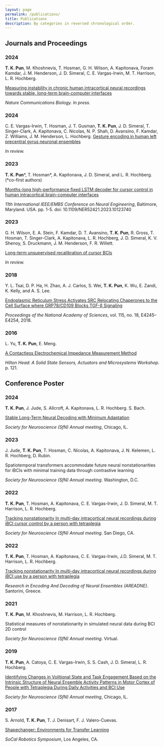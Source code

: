 ```yaml
---
layout: page
permalink: /publications/
title: Publications
description: By categories in reversed chronological order.
---
```


<h2>Journals and Proceedings</h2>

<h3 class="year">2024</h3>

 **T. K. Pun**, M. Khoshnevis, T. Hosman, G. H. Wilson, A. Kapitonava, Foram Kamdar,  J. M. Henderson, J. D. Simeral, C. E. Vargas-Irwin, M. T. Harrison, L. R. Hochberg.

<a href='https://www.biorxiv.org/content/10.1101/2024.02.29.582733v1'>Measuring instability in chronic human intracortical neural recordings towards stable, long-term brain-computer interfaces</a>

*Nature Communications Biology. In press.*

<h3 class="year">2024</h3>

C. E. Vargas-Irwin, T. Hosman, J. T. Gusman, **T. K. Pun**, J. D. Simeral, T. Singer-Clark, A. Kapitonava, C. Nicolas, N. P. Shah, D. Avansino, F. Kamdar, Z. Williams, J. M. Henderson, L. Hochberg.
<a href='https://www.biorxiv.org/content/10.1101/2024.08.23.608325v1'>Gesture encoding in human left precentral gyrus neuronal ensembles</a>

*In review.*

<h3 class="year">2023</h3>

**T. K. Pun**\*, T. Hosman\*, A. Kapitonava, J. D. Simeral, and L. R. Hochberg. (\*co-first authors)

<a href='/assets/pdf/NER2023.pdf'>Months-long high-performance fixed LSTM decoder for cursor control in human intracortical brain-computer interfaces</a>

*11th International IEEE/EMBS Conference on Neural Engineering*, Baltimore, Maryland. USA. pp. 1-5. doi: 10.1109/NER52421.2023.10123740

<h3 class="year">2023</h3>

G. H. Wilson, E. A. Stein, F. Kamdar, D. T. Avansino, **T. K. Pun**, R. Gross, T. Hosman, T. Singer-Clark, A. Kapitonava, L. R. Hochberg, J. D. Simeral, K. V. Shenoy, S. Druckmann, J. M. Henderson, F. R. Willett. 

<a href='https://www.biorxiv.org/content/10.1101/2023.02.03.527022v1'>Long-term unsupervised recalibration of cursor BCIs</a>

*In review.*

<h3 class="year">2018</h3>

Y. L. Tsai, D. P. Ha, H. Zhao, A. J. Carlos, S. Wei, **T. K. Pun**, K. Wu, E. Zandi, K. Kelly, and A. S. Lee.

<a href='https://doi.org/10.1073/pnas.1714866115'>Endoplasmic Reticulum Stress Activates SRC Relocating Chaperones to the Cell Surface where GRP78/CD109 Blocks TGF-β Signaling</a>

*Proceedings of the National Academy of Sciences*, vol. 115, no. 18, E4245–E4254, 2018.

<h3 class="year">2016</h3>

L. Yu, **T. K. Pun**, E. Meng.

<a href='https://pdfs.semanticscholar.org/40c2/6b44b5037d6e75982d4a65442ff4fc50344d.pdf'>A Contactless Electrochemical Impedance Measurement Method</a>

*Hilton Head: A Solid State Sensors, Actuators and Microsystems Workshop*. p. 121.

<h2>Conference Poster</h2>

<h3 class="year">2024</h3>

**T. K. Pun**, J. Jude, S. Allcroft, A. Kapitonava, L. R. Hochberg. S. Bach.

<a href='/assets/pdf/SfN2024.pdf'>Stable Long-Term Neural Decoding with Minimum Adaptation</a>

*Society for Neuroscience (SfN) Annual meeting*, Chicago, IL.

<h3 class="year">2023</h3>

J. Jude, **T. K. Pun**, T. Hosman, C. Nicolas, A. Kapitonava, J. N. Kelemen, L. R. Hochberg, D. Rubin.

Spatiotemporal transformers accommodate future neural nonstationarities for iBCIs with minimal training data through contrastive learning

*Society for Neuroscience (SfN) Annual meeting*. Washington, D.C.

<h3 class="year">2022</h3>

**T. K. Pun**, T. Hosman, A. Kapitonava, C. E. Vargas-Irwin, J. D. Simeral, M. T. Harrison, L. R. Hochberg. 

<a href='/assets/pdf/SfN2022.pdf'>Tracking nonstationarity In multi-day intracortical neural recordings during iBCI cursor control by a person with tetraplegia</a>

*Society for Neuroscience (SfN) Annual meeting*. San Diego, CA.

<h3 class="year">2022</h3>

**T. K. Pun**, T. Hosman, A. Kapitonava, C. E. Vargas-Irwin, J.D. Simeral, M. T. Harrison, L. R. Hochberg. 

<a href='/assets/pdf/AREADNE2022.pdf'>Tracking nonstationarity In multi-day intracortical neural recordings during iBCI use by a person with tetraplegia</a>

*Research in Encoding And Decoding of Neural Ensembles (AREADNE)*. Santorini, Greece.

<h3 class="year">2021</h3>

**T. K. Pun**, M. Khoshnevis, M. Harrison, L. R. Hochberg. 

Statistical measures of nonstationarity in simulated neural data during BCI 2D control

*Society for Neuroscience (SfN) Annual meeting*. Virtual.

<h3 class="year">2019</h3>

**T. K. Pun**, A. Catoya, C. E. Vargas-Irwin, S. S. Cash, J. D. Simeral, L. R. Hochberg.

<a href='http://ewinapun.com/assets/pdf/SfN_poster_2019.pdf'> Identifying Changes in Volitional State and Task Engagement Based on the Intrinsic Structure of Neural Ensemble Activity Patterns in Motor Cortex of People with Tetraplegia During Daily Activities and BCI Use</a>

*Society for Neuroscience (SfN) Annual meeting*, Chicago, IL.

<h3 class="year">2017</h3>

S. Arnold, **T. K. Pun**, T. J. Denisart, F. J. Valero-Cuevas.

<a href='https://arxiv.org/abs/1709.05070'>Shapechanger: Environments for Transfer Learning</a>

*SoCal Robotics Symposium*, Los Angeles, CA.
